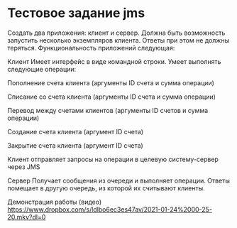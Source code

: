 # Тестовое задание jms
Создать два приложения: клиент и сервер. Должна быть возможность запустить несколько экземпляров клиента. Ответы при этом не должны теряться. Функциональность приложений следующая:

Клиент
Имеет интерфейс в виде командной строки. Умеет выполнять следующие операции:

Пополнение счета клиента (аргументы ID счета и сумма операции)

Списание со счета клиента (аргументы ID счета и сумма операции)

Перевод между счетами клиентов (аргументы ID счетов  и сумма операции)

Создание счета клиента (аргумент ID счета)

Закрытие счета клиента (аргумент ID счета) 

Клиент отправляет запросы на операции в целевую систему-сервер через JMS

Сервер
Получает сообщения из очереди и выполняет операции. Ответы помещает в другую очередь, из которой их считывают клиенты.

Демонстрация работы (видео) https://www.dropbox.com/s/ldlbo6ec3es47av/2021-01-24%2000-25-20.mkv?dl=0
